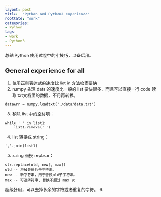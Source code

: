 ```yaml
---
layout: post
title:  "Python and Python3 experience"
rootCate: "work"
categories:
- Python
tags:
- work
- Python3
---
```


总结 Python 使用过程中的小技巧，以备后用。

<!---more--->

## General experience for all
1. 使用正则表达式的速度比 list in 方法检索要快
2. numpy 处理 data 的速度比一般的 list 要快很多，而且可以直接一行 code 读取 txt文档里的数据，不用再转换。
```
dataArr = numpy.loadtxt('./data/data.txt')
```
3. 移除 list 中的空格项：
```
while ' ' in list1:
    list1.remove(' ')
```
4. list 转换成 string：
```
','.join(list1)
```
5.  string 替换 replace：
```
str.replace(old, new[, max])
old -- 将被替换的子字符串。
new -- 新字符串，用于替换old子字符串。
max -- 可选字符串, 替换不超过 max 次
```
超级好用，可以去掉多余的字符或者重复的字符。
6.
